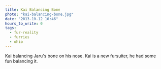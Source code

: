 ```yaml
---
title: Kai Balancing Bone
photo: "kai-balancing-bone.jpg"
date: "2013-10-12 10:46"
hours_to_write: 0
tags:
  - fur-reality
  - furries
  - ohio
---
```


Kai balancing Jaru's bone on his nose. Kai is a new fursuiter, he had some fun balancing it.
